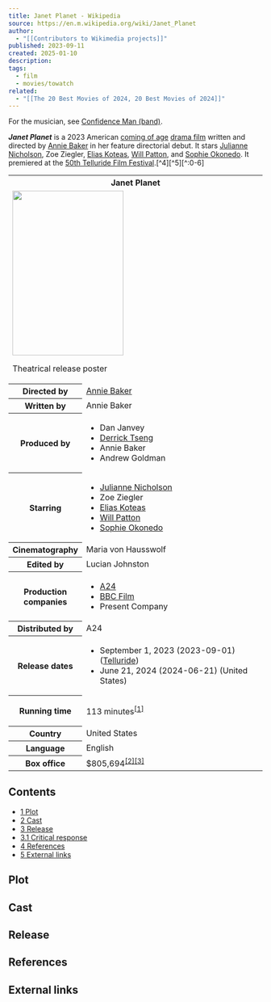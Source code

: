```yaml
---
title: Janet Planet - Wikipedia
source: https://en.m.wikipedia.org/wiki/Janet_Planet
author:
  - "[[Contributors to Wikimedia projects]]"
published: 2023-09-11
created: 2025-01-10
description: 
tags:
  - film
  - movies/towatch
related:
  - "[[The 20 Best Movies of 2024, 20 Best Movies of 2024]]"
---
```

For the musician, see [Confidence Man (band)](https://en.m.wikipedia.org/wiki/Confidence_Man_\(band\) "Confidence Man (band)").

***Janet Planet*** is a 2023 American [coming of age](https://en.m.wikipedia.org/wiki/Coming-of-age_story "Coming-of-age story") [drama film](https://en.m.wikipedia.org/wiki/Drama_film "Drama film") written and directed by [Annie Baker](https://en.m.wikipedia.org/wiki/Annie_Baker "Annie Baker") in her feature directorial debut. It stars [Julianne Nicholson](https://en.m.wikipedia.org/wiki/Julianne_Nicholson "Julianne Nicholson"), Zoe Ziegler, [Elias Koteas](https://en.m.wikipedia.org/wiki/Elias_Koteas "Elias Koteas"), [Will Patton](https://en.m.wikipedia.org/wiki/Will_Patton "Will Patton"), and [Sophie Okonedo](https://en.m.wikipedia.org/wiki/Sophie_Okonedo "Sophie Okonedo"). It premiered at the [50th Telluride Film Festival](https://en.m.wikipedia.org/wiki/50th_Telluride_Film_Festival "50th Telluride Film Festival").[^4][^5][^:0-6]

<table><tbody><tr><th colspan="2">Janet Planet</th></tr><tr><td colspan="2"><span><a href="https://en.m.wikipedia.org/wiki/File:Janet_planet_poster.jpg"><img src="https://upload.wikimedia.org/wikipedia/en/thumb/f/fb/Janet_planet_poster.jpg/220px-Janet_planet_poster.jpg" width="220" height="326"></a></span><p>Theatrical release poster</p></td></tr><tr><th scope="row">Directed by</th><td><a href="https://en.m.wikipedia.org/wiki/Annie_Baker">Annie Baker</a></td></tr><tr><th scope="row">Written by</th><td>Annie Baker</td></tr><tr><th scope="row">Produced by</th><td><div><ul><li>Dan Janvey</li><li><a href="https://en.m.wikipedia.org/wiki/Derrick_Tseng">Derrick Tseng</a></li><li>Annie Baker</li><li>Andrew Goldman</li></ul></div></td></tr><tr><th scope="row">Starring</th><td><div><ul><li><a href="https://en.m.wikipedia.org/wiki/Julianne_Nicholson">Julianne Nicholson</a></li><li>Zoe Ziegler</li><li><a href="https://en.m.wikipedia.org/wiki/Elias_Koteas">Elias Koteas</a></li><li><a href="https://en.m.wikipedia.org/wiki/Will_Patton">Will Patton</a></li><li><a href="https://en.m.wikipedia.org/wiki/Sophie_Okonedo">Sophie Okonedo</a></li></ul></div></td></tr><tr><th scope="row">Cinematography</th><td>Maria von Hausswolf</td></tr><tr><th scope="row">Edited by</th><td>Lucian Johnston</td></tr><tr><th scope="row"><p>Production<br>companies</p></th><td><div><ul><li><a href="https://en.m.wikipedia.org/wiki/A24">A24</a></li><li><a href="https://en.m.wikipedia.org/wiki/BBC_Film">BBC Film</a></li><li>Present Company</li></ul></div></td></tr><tr><th scope="row">Distributed by</th><td>A24</td></tr><tr><th scope="row"><p>Release dates</p></th><td><div><ul><li>September&nbsp;1,&nbsp;2023<span>&nbsp;(<span>2023-09-01</span>)</span> (<a href="https://en.m.wikipedia.org/wiki/50th_Telluride_Film_Festival">Telluride</a>)</li><li>June&nbsp;21,&nbsp;2024<span>&nbsp;(<span>2024-06-21</span>)</span> (United States)</li></ul></div></td></tr><tr><th scope="row"><p>Running time</p></th><td>113 minutes<sup><a href="https://en.m.wikipedia.org/wiki/#cite_note-1"><span>[</span>1<span>]</span></a></sup></td></tr><tr><th scope="row">Country</th><td>United States</td></tr><tr><th scope="row">Language</th><td>English</td></tr><tr><th scope="row">Box office</th><td>$805,694<sup><a href="https://en.m.wikipedia.org/wiki/#cite_note-BOM-2"><span>[</span>2<span>]</span></a></sup><sup><a href="https://en.m.wikipedia.org/wiki/#cite_note-NUM-3"><span>[</span>3<span>]</span></a></sup></td></tr></tbody></table>

## Contents

- [1 Plot](https://en.m.wikipedia.org/wiki/#Plot)
- [2 Cast](https://en.m.wikipedia.org/wiki/#Cast)
- [3 Release](https://en.m.wikipedia.org/wiki/#Release)
- [3.1 Critical response](https://en.m.wikipedia.org/wiki/#Critical_response)
- [4 References](https://en.m.wikipedia.org/wiki/#References)
- [5 External links](https://en.m.wikipedia.org/wiki/#External_links)

## Plot

## Cast

## Release

## References

## External links